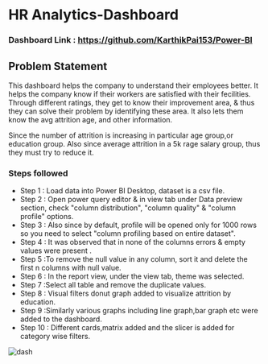 # HR Analytics-Dashboard

### Dashboard Link : https://github.com/KarthikPai153/Power-BI

## Problem Statement

This dashboard helps the company to understand their employees better. It helps the company know if their workers are satisfied with their fecilities. Through different ratings, they get to know their improvement area, & thus they can solve their problem by identifying these area. It also lets them know the avg attrition age, and other information.

Since the number of attrition is increasing in particular age group,or education group.
Also since average attrition in a 5k rage salary group, thus they must try to reduce it.


### Steps followed 

- Step 1 : Load data into Power BI Desktop, dataset is a csv file.
- Step 2 : Open power query editor & in view tab under Data preview section, check "column distribution", "column quality" & "column profile" options.
- Step 3 : Also since by default, profile will be opened only for 1000 rows so you need to select "column profiling based on entire dataset".
- Step 4 : It was observed that in none of the columns errors & empty values were present .
- Step 5 :To remove the null value in any column, sort it and delete the first n columns with null value.
- Step 6 : In the report view, under the view tab, theme was selected.
- Step 7 :Select all table and remove the duplicate values.
- Step 8 : Visual filters donut graph added to visualize attrition by education.
- Step 9 :Similarly various graphs including line graph,bar graph etc were added to the dashboard.
- Step 10 : Different cards,matrix added and the slicer is added for category wise filters.
 
![dash](https://github.com/user-attachments/assets/570f534c-3c14-452e-99a9-3a1e90254e9c)
